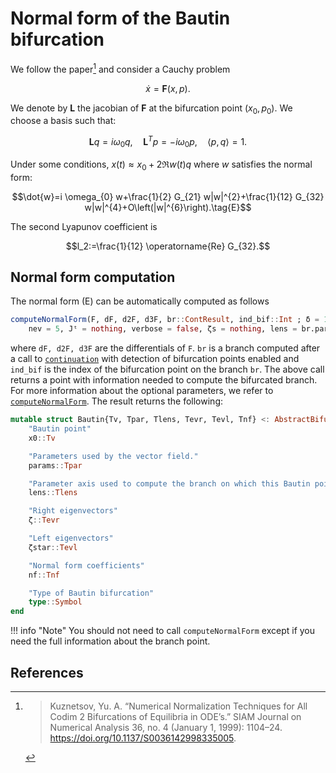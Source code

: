 # Normal form of the Bautin bifurcation

We follow the paper[^Kuznetsov] and consider a Cauchy problem

$$\dot x=\mathbf F(x,p).$$

We denote by $\mathbf L$ the jacobian of $\mathbf F$ at the bifurcation point $(x_0,p_0)$. We choose a basis such that:

$$\mathbf L q=i \omega_{0} q, \quad \mathbf L^{T} p=-i \omega_{0} p, \quad \langle p, q\rangle=1.$$

Under some conditions, $x(t)\approx x_0+2\Re w(t)q$ where $w$ satisfies the normal form:

$$\dot{w}=i \omega_{0} w+\frac{1}{2} G_{21} w|w|^{2}+\frac{1}{12} G_{32} w|w|^{4}+O\left(|w|^{6}\right).\tag{E}$$

The second Lyapunov coefficient is 

$$l_2:=\frac{1}{12} \operatorname{Re} G_{32}.$$ 

## Normal form computation

The normal form (E) can be automatically computed as follows

```julia
computeNormalForm(F, dF, d2F, d3F, br::ContResult, ind_bif::Int ; δ = 1e-8,
	nev = 5, Jᵗ = nothing, verbose = false, ζs = nothing, lens = br.param_lens)
```

where `dF, d2F, d3F` are the differentials of `F`. `br` is a branch computed after a call to [`continuation`](@ref) with detection of bifurcation points enabled and `ind_bif` is the index of the bifurcation point on the branch `br`. The above call returns a point with information needed to compute the bifurcated branch. For more information about the optional parameters, we refer to [`computeNormalForm`](@ref). The result returns the following:

```julia
mutable struct Bautin{Tv, Tpar, Tlens, Tevr, Tevl, Tnf} <: AbstractBifurcationPoint
	"Bautin point"
	x0::Tv

	"Parameters used by the vector field."
	params::Tpar

	"Parameter axis used to compute the branch on which this Bautin point was detected."
	lens::Tlens

	"Right eigenvectors"
	ζ::Tevr

	"Left eigenvectors"
	ζstar::Tevl

	"Normal form coefficients"
	nf::Tnf

	"Type of Bautin bifurcation"
	type::Symbol
end
```

!!! info "Note"
    You should not need to call `computeNormalForm` except if you need the full information about the branch point.

## References


[^Kuznetsov]:> Kuznetsov, Yu. A. “Numerical Normalization Techniques for All Codim 2 Bifurcations of Equilibria in ODE’s.” SIAM Journal on Numerical Analysis 36, no. 4 (January 1, 1999): 1104–24. https://doi.org/10.1137/S0036142998335005.
